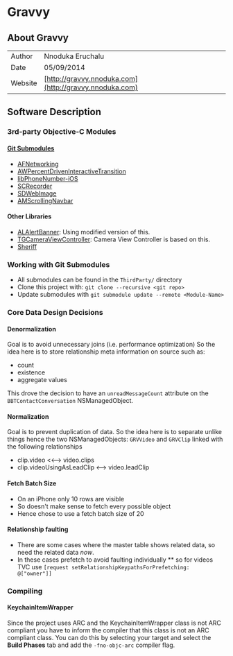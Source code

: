 # Gravvy

## About Gravvy
|         |                                                        |
| ------- | ------------------------------------------------------ |
| Author  | Nnoduka Eruchalu                                       |
| Date    | 05/09/2014                                             |
| Website | [http://gravvy.nnoduka.com](http://gravvy.nnoduka.com) |


## Software Description
### 3rd-party Objective-C Modules

#### [Git Submodules](http://git-scm.com/book/en/v2/Git-Tools-Submodules)
* [AFNetworking](https://github.com/AFNetworking/AFNetworking)
* [AWPercentDrivenInteractiveTransition](https://github.com/MrAlek/AWPercentDrivenInteractiveTransition)
* [libPhoneNumber-iOS](http://github.com/iziz/libPhoneNumber-iOS)
* [SCRecorder](https://github.com/rFlex/SCRecorder)
* [SDWebImage](https://github.com/rs/SDWebImage)
* [AMScrollingNavbar](https://github.com/andreamazz/AMScrollingNavbar)

#### Other Libraries
* [ALAlertBanner](https://github.com/alobi/ALAlertBanner): Using modified version of this.
* [TGCameraViewController](https://github.com/tdginternet/TGCameraViewController): Camera View Controller is based on this.
* [Sheriff](https://github.com/gemr/sheriff)

### Working with Git Submodules
* All submodules can be found in the `ThirdParty/` directory
* Clone this project with: `git clone --recursive <git repo>`
* Update submodules with `git submodule update --remote <Module-Name>`

### Core Data Design Decisions
#### Denormalization
Goal is to avoid unnecessary joins (i.e. performance optimization)
So the idea here is to store relationship meta information on source such as:
* count
* existence
* aggregate values

This drove the decision to have an `unreadMessageCount` attribute on the 
`BBTContactConversation` NSManagedObject.

#### Normalization
Goal is to prevent duplication of data.
So the idea here is to separate unlike things hence the two NSManagedObjects:
`GRVVideo` and `GRVClip` linked with the following relationships
* clip.video <<--> video.clips
* clip.videoUsingAsLeadClip <--> video.leadClip

#### Fetch Batch Size
* On an iPhone only 10 rows are visible 
* So doesn't make sense to fetch every possible object
* Hence chose to use a fetch batch size of 20

#### Relationship faulting
* There are some cases where the master table shows related data, so need the related data *now*.
* In these cases prefetch to avoid faulting individually
  ** so for videos TVC use `[request setRelationshipKeypathsForPrefetching: @["owner"]]`


### Compiling
#### KeychainItemWrapper
Since the project uses ARC and the KeychainItemWrapper class is not ARC 
compliant you have to inform the compiler that this class is not an ARC
compliant class. You can do this by selecting your target and select the **Build
Phases** tab and add the `-fno-objc-arc` compiler flag.